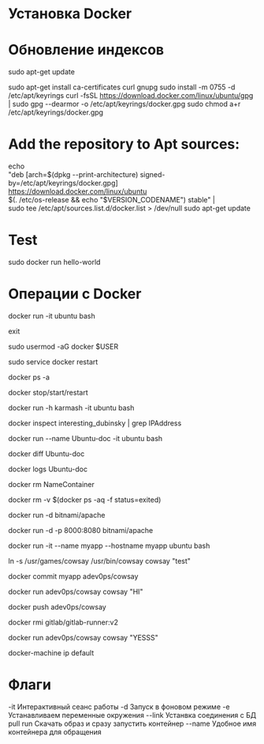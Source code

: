 # Установка Docker
# Обновление индексов
sudo apt-get update
<!-- Необходимые пакеты для работы -->
sudo apt-get install ca-certificates curl gnupg
sudo install -m 0755 -d /etc/apt/keyrings
curl -fsSL https://download.docker.com/linux/ubuntu/gpg | sudo gpg --dearmor -o /etc/apt/keyrings/docker.gpg
sudo chmod a+r /etc/apt/keyrings/docker.gpg

# Add the repository to Apt sources:
echo \
  "deb [arch=$(dpkg --print-architecture) signed-by=/etc/apt/keyrings/docker.gpg] https://download.docker.com/linux/ubuntu \
  $(. /etc/os-release && echo "$VERSION_CODENAME") stable" | \
  sudo tee /etc/apt/sources.list.d/docker.list > /dev/null
sudo apt-get update
# Test
sudo docker run hello-world

# Операции с Docker
<!-- Зайти в контейнер -->
docker run -it ubuntu bash
<!-- Выход с контейнера -->
exit
<!-- Добавить пользователя в sudo группу -->
sudo usermod -aG docker $USER
<!-- Перезапуск службы docker -->
sudo service docker restart
<!-- Просмотр всех остановленных контейнеров -->
docker ps -a
<!-- перезапуск контейнеров -->
docker stop/start/restart
<!-- Запуск контейнера с инициализацией имени хоста. Теперь вместо ID будет наше имя -->
docker run -h karmash -it ubuntu bash
<!-- Больше инфо о контейнере можно узнать  -->
docker inspect interesting_dubinsky | grep IPAddress
<!-- Задаем имя контейнеру -->
docker run --name Ubuntu-doc -it ubuntu bash
<!-- Посмотреть изменения в контейнере -->
docker diff Ubuntu-doc
<!-- Все события в контейнере -->
docker logs Ubuntu-doc
<!-- Удалить контейнер -->
docker rm NameContainer
<!-- Удалить все остановленные контейнеры с помощью подстановки команды -->
docker rm -v $(docker ps -aq -f status=exited)
<!-- Запуск контейнера в фоновом режиме Apache -->
docker run -d bitnami/apache
<!-- Чтобы достучаться до контейнера через http надо проблросить порты -->
docker run -d -p 8000:8080 bitnami/apache
<!-- Запуск контейнера с хостом и именем -->
docker run -it --name myapp --hostname myapp ubuntu bash
<!-- Создаем симбвольную ссылку, чтобы при запуске не писать путь /usr/games/cowsay достаточно cowsay "test" -->
ln -s /usr/games/cowsay /usr/bin/cowsay
cowsay "test"
<!-- Сохранить изменения в контейнере создав из него образ. Указав логин на гитхабе/имяНовогоОбраза -->
<!-- Нужно выйти из работающего контейнера -->
docker commit myapp adev0ps/cowsay
<!-- Можно запустить команду на докере вместо bash -->
docker run adev0ps/cowsay cowsay "HI"
<!-- Отправляем образ на Docker Hub -->
docker push adev0ps/cowsay
<!-- Удалияем образы -->
docker rmi gitlab/gitlab-runner:v2
<!-- Скачать образ и запустить команду -->
docker run adev0ps/cowsay cowsay "YESSS"
<!-- Узнать ip docker -->
docker-machine ip default



# Флаги
-it  Интерактивный сеанс работы
-d   Запуск в фоновом режиме
-e   Устанавливаем переменные окружения
--link Устанвка соединения с БД
pull run Скачать образ и сразу запустить контейнер
--name Удобное имя контейнера для обращения
